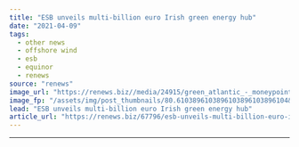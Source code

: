 ```yaml
---
title: "ESB unveils multi-billion euro Irish green energy hub"
date: "2021-04-09"
tags: 
  - other news
  - offshore wind
  - esb
  - equinor
  - renews
source: "renews"
image_url: "https://renews.biz//media/24915/green_atlantic_-_moneypoint_floater_illustration_credit_esb.jpeg?mode=crop&width=770&heightratio=0.6103896103896103896103896104&slimmage=true"
image_fp: "/assets/img/post_thumbnails/80.6103896103896103896103896104&slimmage=true"
lead: "ESB unveils multi-billion euro Irish green energy hub"
article_url: "https://renews.biz/67796/esb-unveils-multi-billion-euro-irish-green-energy-hub/"
---
```


---
